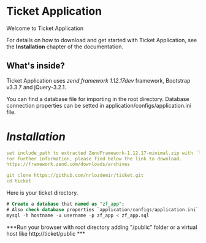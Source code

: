 Ticket Application
========================
Welcome to Ticket Application

For details on how to download and get started with Ticket Application, see the
**Installation** chapter of the documentation.

What's inside?
--------------
Ticket Application uses *zend framework 1.12.17dev* framework, Bootstrap v3.3.7 and jQuery-3.2.1. 

You can find a database file for importing in the root directory.
Database connection properties can be setted in application/configs/application.ini file.

***Installation***
========================
```yaml
set include_path to extracted ZendFramework-1.12.17-minimal.zip with `library` directory
For further information, please find below the link to download.
https://framework.zend.com/downloads/archives
```
```yaml
git clone https://github.com/nrlozdemir/ticket.git
cd ticket
```
Here is your ticket directory.
```sql
# Create a database that named as "zf_app";
# Also check database properties `application/configs/application.ini`
mysql -h hostname -u username -p zf_app < zf_app.sql
```

***Run your browser with root directory adding "/public" folder or a virtual host like http://ticket/public ***